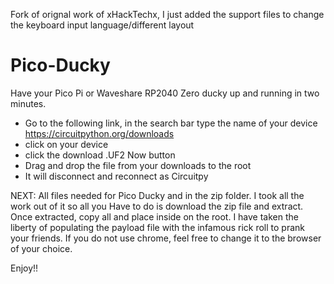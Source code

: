 Fork of orignal work of xHackTechx, I just added the support files to change the keyboard input language/different layout
# Pico-Ducky
Have your Pico Pi or Waveshare RP2040 Zero ducky up and running in two minutes.
* Go to the following link, in the search bar type the name of your device https://circuitpython.org/downloads
* click on your device
* click the download .UF2 Now button
* Drag and drop the file from your downloads to the root
* It will disconnect and reconnect as Circuitpy

NEXT:
All files needed for Pico Ducky and in the zip folder. I took all the work out of it so all you Have to do is download the zip file and extract. Once extracted, copy all and place inside on the root.
I have taken the liberty of populating the payload file with the infamous rick roll to prank your friends. If you do not use chrome, feel free to change it to the browser of your choice.

Enjoy!!
